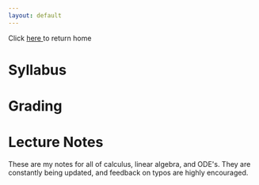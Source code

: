 ```yaml
---
layout: default
---
```

Click <a href="/index.md" title="Home ">here </a> to return home

# Syllabus

# Grading

# Lecture Notes

These are my notes for all of calculus, linear algebra, and ODE's. They are constantly being updated, and feedback on typos are highly encouraged.
